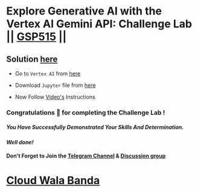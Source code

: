 # Explore Generative AI with the Vertex AI Gemini API: Challenge Lab || [GSP515](https://www.cloudskillsboost.google/focuses/85653?parent=catalog) ||

## Solution [here](https://youtu.be/nUfqI80dEqo)

* Go to `Vertex AI` from [here](https://console.cloud.google.com/vertex-ai?)

* Download `Jupyter` file from [here](https://github.com/QUICK-GCP-LAB/2-Minutes-Labs-Solutions/blob/main/Explore%20Generative%20AI%20with%20the%20Vertex%20AI%20Gemini%20API%20Challenge%20Lab/gemini-explorer-challenge.ipynb)

* Now Follow [Video's](https://youtu.be/nUfqI80dEqo) Instructions

### Congratulations 🎉 for completing the Challenge Lab !

##### *You Have Successfully Demonstrated Your Skills And Determination.*

#### *Well done!*

#### Don't Forget to Join the [Telegram Channel](https://t.me/cloudwalabanda) & [Discussion group](https://t.me/cloudwalabandachats)

# [Cloud Wala Banda](https://www.youtube.com/@cloudwalabanda)
